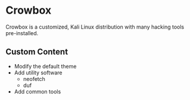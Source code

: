 # Crowbox
Crowbox is a customized, Kali  Linux distribution with many hacking tools pre-installed. 

## Custom Content

- Modify the default theme
- Add utility software
  - neofetch
  - duf
- Add common tools
